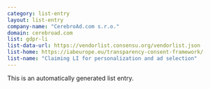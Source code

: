 ```yaml
---
category: list-entry
layout: list-entry
company-name: "CerebroAd.com s.r.o."
domain: cerebroad.com
list: gdpr-li
list-data-url: https://vendorlist.consensu.org/vendorlist.json
list-home: https://iabeurope.eu/transparency-consent-framework/
list-name: "Claiming LI for personalization and ad selection"
---
```


This is an automatically generated list entry.
